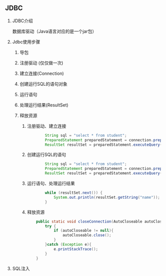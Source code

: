 ## JDBC

1. JDBC介绍

   数据库驱动（Java语言对应的是一个jar包）

2. Jdbc使用步骤

   1. 导包

   2. 注册驱动 (仅仅做一次)

   3. 建立连接(Connection)

   4. 创建运行SQL的语句对象

   5. 运行语句

   6. 处理运行结果(ResultSet)

   7. 释放资源

      1. 注册驱动、建立连接

         ```java
                 String sql = "select * from student";
                 PreparedStatement preparedStatement = connection.prepareStatement(sql);
                 ResultSet resultSet = preparedStatement.executeQuery();
         ```

      2. 创建运行SQL的语句

         ```java
                 String sql = "select * from student";
                 PreparedStatement preparedStatement = connection.prepareStatement(sql);
                 ResultSet resultSet = preparedStatement.executeQuery();
         ```

         

      3. 运行语句、处理运行结果

         ```java
                 while (resultSet.next()) {
                     System.out.println(resultSet.getString("name"));
                 }
         ```

      4. 释放资源

         ```java
             public static void closeConnection(AutoCloseable autoCloseable){
                 try {
                     if (autoCloseable != null){
                         autoCloseable.close();
                     }
                 }catch (Exception e){
                     e.printStackTrace();
                 }
             }
         ```

3. SQL注入
